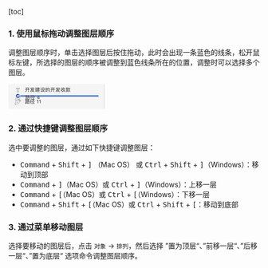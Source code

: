[toc]

### 1. 使用鼠标拖动调整图层顺序

调整图层顺序时，单击选择图层后按住拖动，此时会出现一条蓝色的线条，松开鼠标左键，所选择的图层的顺序被调整到蓝色线条所在的位置，调整时可以选择多个图层。

![04](./images/04.png)

### 2. 通过快捷键调整图层顺序

选中要调整的图层，通过如下快捷键调整图层：

+   <kbd>Command</kbd> + <kbd>Shift</kbd> + <kbd>]</kbd> （Mac OS） 或 <kbd>Ctrl</kbd> + <kbd>Shift</kbd> + <kbd>]</kbd>（Windows）：移动到顶部
+   <kbd>Command</kbd> + <kbd>]</kbd>（Mac OS）或 <kbd>Ctrl</kbd> + <kbd>]</kbd>（Windows）：上移一层
+   <kbd>Command</kbd> + <kbd>[</kbd>（Mac OS）或 <kbd>Ctrl</kbd> + <kbd>[</kbd>（Windows）：下移一层
+   <kbd>Command</kbd> + <kbd>Shift</kbd> + <kbd>[</kbd>（Mac OS）或 <kbd>Ctrl</kbd> + <kbd>Shift</kbd> + <kbd>[</kbd>：移动到底部

### 3. 通过菜单移动图层

选择要移动的图层后，点击 `对象` -> `排列`，然后选择 ”置为顶层“、”前移一层“、”后移一层“、”置为底层“ 选项命令调整图层顺序。

